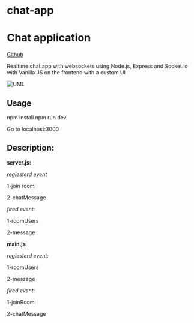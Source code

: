 # chat-app
# Chat application
[Github](https://github.com/abuobaid9/chat-app)

Realtime chat app with websockets using Node.js, Express and Socket.io with Vanilla JS on the frontend with a custom UI 

![UML]()

## Usage
npm install
npm run dev

Go to localhost:3000

## Description:
**server.js:**

*regiesterd event*

1-join room

2-chatMessage

*fired  event:*

1-roomUsers

2-message

**main.js**

*regiesterd event:*

1-roomUsers

2-message

*fired  event:*

1-joinRoom

2-chatMessage







